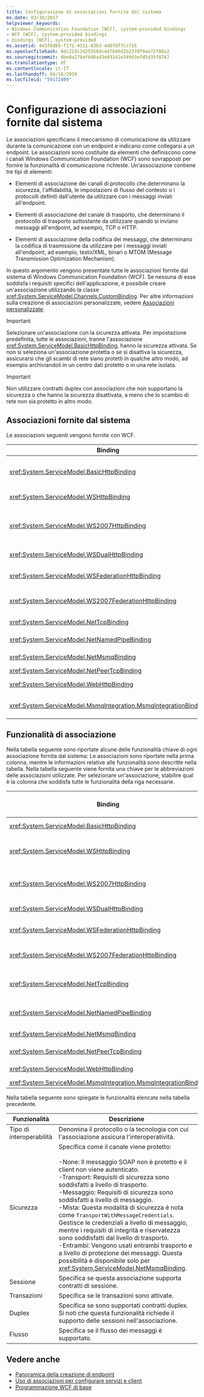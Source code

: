 ```yaml
---
title: Configurazione di associazioni fornite dal sistema
ms.date: 03/30/2017
helpviewer_keywords:
- Windows Communication Foundation [WCF], system-provided bindings
- WCF [WCF], system-provided bindings
- bindings [WCF], system-provided
ms.assetid: 443f8d65-f1f2-4311-83b3-4d8fdf7ccf16
ms.openlocfilehash: 0dc213c2d25558dc447b49d2b2378f9aa72f80a2
ms.sourcegitcommit: 0be8a279af6d8a43e03141e349d3efd5d35f8767
ms.translationtype: HT
ms.contentlocale: it-IT
ms.lasthandoff: 04/18/2019
ms.locfileid: "59172809"
---
```

# <a name="configuring-system-provided-bindings"></a>Configurazione di associazioni fornite dal sistema
Le associazioni specificano il meccanismo di comunicazione da utilizzare durante la comunicazione con un endpoint e indicano come collegarsi a un endpoint. Le associazioni sono costituite da elementi che definiscono come i canali Windows Communication Foundation (WCF) sono sovrapposti per fornire la funzionalità di comunicazione richieste. Un'associazione contiene tre tipi di elementi:  
  
-   Elementi di associazione dei canali di protocollo che determinano la sicurezza, l'affidabilità, le impostazioni di flusso del contesto o i protocolli definiti dall'utente da utilizzare con i messaggi inviati all'endpoint.  
  
-   Elementi di associazione del canale di trasporto, che determinano il protocollo di trasporto sottostante da utilizzare quando si inviano messaggi all'endpoint, ad esempio, TCP o HTTP.  
  
-   Elementi di associazione della codifica dei messaggi, che determinano la codifica di trasmissione da utilizzare per i messaggi inviati all'endpoint, ad esempio, testo/XML, binari o MTOM (Message Transmission Optimization Mechanism).  
  
 In questo argomento vengono presentate tutte le associazioni fornite dal sistema di Windows Communication Foundation (WCF). Se nessuna di esse soddisfa i requisiti specifici dell'applicazione, è possibile creare un'associazione utilizzando la classe <xref:System.ServiceModel.Channels.CustomBinding>. Per altre informazioni sulla creazione di associazioni personalizzate, vedere [Associazioni personalizzate](../../../../docs/framework/wcf/extending/custom-bindings.md).  
  
> [!IMPORTANT]
>  Selezionare un'associazione con la sicurezza attivata. Per impostazione predefinita, tutte le associazioni, tranne l'associazione <xref:System.ServiceModel.BasicHttpBinding>, hanno la sicurezza attivata. Se non si seleziona un'associazione protetta o se si disattiva la sicurezza, assicurarsi che gli scambi di rete siano protetti in qualche altro modo, ad esempio archiviandoli in un centro dati protetto o in una rete isolata.  
  
> [!IMPORTANT]
>  Non utilizzare contratti duplex con associazioni che non supportano la sicurezza o che hanno la sicurezza disattivata, a meno che lo scambio di rete non sia protetto in altro modo.  
  
## <a name="system-provided-bindings"></a>Associazioni fornite dal sistema  
 Le associazioni seguenti vengono fornite con WCF.  
  
|Binding|Elemento di configurazione|Descrizione|  
|-------------|---------------------------|-----------------|  
|<xref:System.ServiceModel.BasicHttpBinding>|[\<basicHttpBinding>](../../../../docs/framework/configure-apps/file-schema/wcf/basichttpbinding.md)|Associazione idonea per comunicare con servizi Web conformi a WS-Basic Profile, ad esempio servizi basati su servizi Web ASP.NET (ASMX). Questa associazione utilizza HTTP come trasporto e testo/XML come codifica dei messaggi predefinita.|  
|<xref:System.ServiceModel.WSHttpBinding>|[\<wsHttpBinding>](../../../../docs/framework/configure-apps/file-schema/wcf/wshttpbinding.md)|Un'associazione protetta e interoperabile adatta per contratti di servizio non duplex.|  
|<xref:System.ServiceModel.WS2007HttpBinding>|[\<ws2007HttpBinding>](../../../../docs/framework/configure-apps/file-schema/wcf/ws2007httpbinding.md)|Associazione protetta e interoperabile che fornisce il supporto per le versioni corrette degli elementi di associazione <xref:System.ServiceModel.WSHttpBinding.Security%2A>, <xref:System.ServiceModel.ReliableSession> e <xref:System.ServiceModel.WSHttpBindingBase.TransactionFlow%2A>.|  
|<xref:System.ServiceModel.WSDualHttpBinding>|[\<wsDualHttpBinding>](../../../../docs/framework/configure-apps/file-schema/wcf/wsdualhttpbinding.md)|Associazione protetta e interoperabile adatta per contratti di servizio duplex o per la comunicazione tramite intermediari SOAP.|  
|<xref:System.ServiceModel.WSFederationHttpBinding>|[\<wsFederationHttpBinding>](../../../../docs/framework/configure-apps/file-schema/wcf/wsfederationhttpbinding.md)|Associazione protetta e interoperabile che supporta il protocollo WS-Federation, che consente alle organizzazioni di una federazione di autenticare e autorizzare gli utenti in modo efficiente.|  
|<xref:System.ServiceModel.WS2007FederationHttpBinding>|[\<ws2007FederationHttpBinding>](../../../../docs/framework/configure-apps/file-schema/wcf/ws2007federationhttpbinding.md)|Associazione protetta e interoperabile che deriva da <xref:System.ServiceModel.WS2007HttpBinding> e supporta la sicurezza federata.|  
|<xref:System.ServiceModel.NetTcpBinding>|[\<netTcpBinding>](../../../../docs/framework/configure-apps/file-schema/wcf/nettcpbinding.md)|Associazione protetta e ottimizzata adatta per le comunicazioni tra applicazioni WCF da un computer a un altro.|  
|<xref:System.ServiceModel.NetNamedPipeBinding>|[\<netNamedPipeBinding>](../../../../docs/framework/configure-apps/file-schema/wcf/netnamedpipebinding.md)|Associazione protetta, affidabile e ottimizzata adatta per la comunicazione tra applicazioni WCF in un computer.|  
|<xref:System.ServiceModel.NetMsmqBinding>|[\<netMsmqBinding>](../../../../docs/framework/configure-apps/file-schema/wcf/netmsmqbinding.md)|Associazione in coda adatta per la comunicazione tra applicazioni WCF da un computer a un altro.|  
|<xref:System.ServiceModel.NetPeerTcpBinding>|[\<netPeerTcpBinding>](../../../../docs/framework/configure-apps/file-schema/wcf/netpeertcpbinding.md)|Associazione che consente comunicazioni protette tra più computer.|  
|<xref:System.ServiceModel.WebHttpBinding>|[\<webHttpBinding>](../../../../docs/framework/configure-apps/file-schema/wcf/webhttpbinding.md)|Associazione usata per configurare endpoint per servizi Web WCF esposti tramite richieste HTTP anziché tramite messaggi SOAP.|  
|<xref:System.ServiceModel.MsmqIntegration.MsmqIntegrationBinding>|[\<msmqIntegrationBinding>](../../../../docs/framework/configure-apps/file-schema/wcf/msmqintegrationbinding.md)|Associazione che è adatta per le comunicazioni fra computer tra un'applicazione WCF ed esistente Microsoft Message Queuing (noto anche come MSMQ) le applicazioni.|  
  
## <a name="binding-features"></a>Funzionalità di associazione  
 Nella tabella seguente sono riportate alcune delle funzionalità chiave di ogni associazione fornita dal sistema: Le associazioni sono riportate nella prima colonna, mentre le informazioni relative alle funzionalità sono descritte nella tabella. Nella tabella seguente viene fornita una chiave per le abbreviazioni delle associazioni utilizzate. Per selezionare un'associazione, stabilire qual è la colonna che soddisfa tutte le funzionalità della riga necessarie.  
  
|Binding|Interoperabilità|Modalità di sicurezza (impostazione predefinita)|Sessione<br /><br /> (Predefinito)|Transazioni|Duplex|  
|-------------|----------------------|----------------------------------|-----------------------------|------------------|------------|  
|<xref:System.ServiceModel.BasicHttpBinding>|Basic Profile 1.1|(None), Transport, Message, misto|None, (None)|(Nessuno)|N/D|  
|<xref:System.ServiceModel.WSHttpBinding>|WS|None, Transport, (Message), misto|(None), Transport, sessione affidabile|(None), sì|N/D|  
|<xref:System.ServiceModel.WS2007HttpBinding>|WS-Security, WS-Trust, WS-SecureConversation, WS-SecurityPolicy|None, Transport, (Message), misto|(None), Transport, sessione affidabile|(None), sì|N/D|  
|<xref:System.ServiceModel.WSDualHttpBinding>|WS|None, (Message)|(Sessione affidabile)|(None), sì|Yes|  
|<xref:System.ServiceModel.WSFederationHttpBinding>|WS-Federation|None, (Message), misto|(None), sessione affidabile|(None), sì|No|  
|<xref:System.ServiceModel.WS2007FederationHttpBinding>|WS-Federation|None, (Message), misto|(None), sessione affidabile|(None), sì|No|  
|<xref:System.ServiceModel.NetTcpBinding>|.NET|None, (Transport), Message,<br /><br /> Misto|Sessione affidabile, (Transport)|(None), sì|Yes|  
|<xref:System.ServiceModel.NetNamedPipeBinding>|.NET|None,<br /><br /> (Transport)|None, (Transport)|(None), sì|Yes|  
|<xref:System.ServiceModel.NetMsmqBinding>|.NET|None, Message, (Transport), Both|(Nessuno)|(None), sì|No|  
|<xref:System.ServiceModel.NetPeerTcpBinding>|Peer|None, Message, (Transport), misto|(Nessuno)|(Nessuno)|Yes|  
|<xref:System.ServiceModel.WebHttpBinding>|.Net|None, Transport, TransportCredentialOnly|(Nessuno)|(Nessuno)|N/D|  
|<xref:System.ServiceModel.MsmqIntegration.MsmqIntegrationBinding>|MSMQ|None, (Transport)|(Nessuno)|(None), sì|N/D|  
  
 Nella tabella seguente sono spiegate le funzionalità elencate nella tabella precedente.  
  
|Funzionalità|Descrizione|  
|-------------|-----------------|  
|Tipo di interoperabilità|Denomina il protocollo o la tecnologia con cui l'associazione assicura l'interoperatività.|  
|Sicurezza|Specifica come il canale viene protetto:<br /><br /> -None: Il messaggio SOAP non è protetto e il client non viene autenticato.<br />-Transport: Requisiti di sicurezza sono soddisfatti a livello di trasporto.<br />-Messaggio: Requisiti di sicurezza sono soddisfatti a livello di messaggio.<br />-Mista: Questa modalità di sicurezza è nota come `TransportWithMessageCredentials`. Gestisce le credenziali a livello di messaggio, mentre i requisiti di integrità e riservatezza sono soddisfatti dal livello di trasporto.<br />-Entrambi: Vengono usati entrambi trasporto e a livello di protezione dei messaggi. Questa possibilità è disponibile solo per <xref:System.ServiceModel.NetMsmqBinding>.|  
|Sessione|Specifica se questa associazione supporta contratti di sessione.|  
|Transazioni|Specifica se le transazioni sono attivate.|  
|Duplex|Specifica se sono supportati contratti duplex. Si noti che questa funzionalità richiede il supporto delle sessioni nell'associazione.|  
|Flusso|Specifica se il flusso dei messaggi è supportato.|  
  
## <a name="see-also"></a>Vedere anche

- [Panoramica della creazione di endpoint](../../../../docs/framework/wcf/endpoint-creation-overview.md)
- [Uso di associazioni per configurare servizi e client](../../../../docs/framework/wcf/using-bindings-to-configure-services-and-clients.md)
- [Programmazione WCF di base](../../../../docs/framework/wcf/basic-wcf-programming.md)
